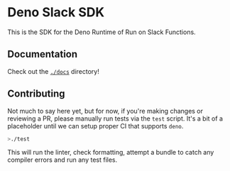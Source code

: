 # Deno Slack SDK

This is the SDK for the Deno Runtime of Run on Slack Functions.

## Documentation

Check out the [`./docs`](./docs) directory!

## Contributing

Not much to say here yet, but for now, if you're making changes or reviewing a
PR, please manually run tests via the `test` script. It's a bit of a placeholder
until we can setup proper CI that supports `deno`.

```bash
>./test
```

This will run the linter, check formatting, attempt a bundle to catch any
compiler errors and run any test files.
